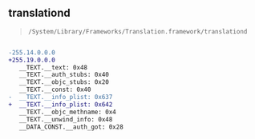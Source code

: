 ## translationd

> `/System/Library/Frameworks/Translation.framework/translationd`

```diff

-255.14.0.0.0
+255.19.0.0.0
   __TEXT.__text: 0x48
   __TEXT.__auth_stubs: 0x40
   __TEXT.__objc_stubs: 0x20
   __TEXT.__const: 0x40
-  __TEXT.__info_plist: 0x637
+  __TEXT.__info_plist: 0x642
   __TEXT.__objc_methname: 0x4
   __TEXT.__unwind_info: 0x48
   __DATA_CONST.__auth_got: 0x28

```
